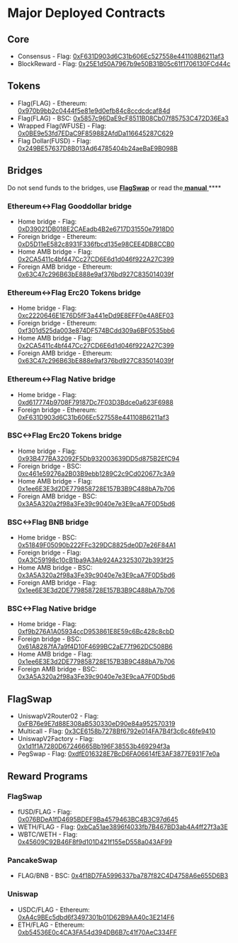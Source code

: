 # Major Deployed Contracts

## Core

* Consensus - Flag: [0xF631D903d6C31b606Ec527558e441108B6211af3](https://flagscan.xyz/address/0xF631D903d6C31b606Ec527558e441108B6211af3) 
* BlockReward - Flag: [0x25E1d50A7967b9e50B31B05c61f1706130FCd44c](https://flagscan.xyz/address/0x25E1d50A7967b9e50B31B05c61f1706130FCd44c)

## Tokens

* Flag\(FLAG\) - Ethereum: [0x970b9bb2c0444f5e81e9d0efb84c8ccdcdcaf84d](https://etherscan.io/token/0x970b9bb2c0444f5e81e9d0efb84c8ccdcdcaf84d)
* Flag\(FLAG\) - BSC: [0x5857c96DaE9cF8511B08Cb07f85753C472D36Ea3](https://bscscan.com/token/0x5857c96dae9cf8511b08cb07f85753c472d36ea3)
* Wrapped Flag\(WFUSE\) - Flag: [0x0BE9e53fd7EDaC9F859882AfdDa116645287C629](https://flagscan.xyz/address/0x0BE9e53fd7EDaC9F859882AfdDa116645287C629)
* Flag Dollar\(FUSD\) - Flag: [0x249BE57637D8B013Ad64785404b24aeBaE9B098B](https://flagscan.xyz/address/0x249BE57637D8B013Ad64785404b24aeBaE9B098B)

## Bridges

Do not send funds to the bridges, use [**FlagSwap**](https://flagswap.com) or read the[ **manual** ](https://app.gitbook.com/@flag-1/s/flag-dev-docs/bridges/bridges)\*\*\*\*

### Ethereum&lt;-&gt;Flag Gooddollar bridge

* Home bridge - Flag: [0xD39021DB018E2CAEadb4B2e6717D31550e7918D0](https://flagscan.xyz/address/0xD39021DB018E2CAEadb4B2e6717D31550e7918D0/transactions)
* Foreign bridge - Ethereum: [0xD5D11eE582c8931F336fbcd135e98CEE4DB8CCB0](https://etherscan.io/address/0xD5D11eE582c8931F336fbcd135e98CEE4DB8CCB0)
* Home AMB bridge - Flag: [0x2CA5411c4bf447Cc27CD6E6d1d046f922A27C399](https://flagscan.xyz/address/0x2CA5411c4bf447Cc27CD6E6d1d046f922A27C399/transactions)
* Foreign AMB bridge - Ethereum: [0x63C47c296B63bE888e9af376bd927C835014039f](https://etherscan.io/address/0x63C47c296B63bE888e9af376bd927C835014039f)

### Ethereum&lt;-&gt;Flag Erc20 Tokens bridge

* Home bridge - Flag: [0xc2220646E1E76D5fF3a441eDd9E8EFF0e4A8EF03](https://flagscan.xyz/address/0xc2220646E1E76D5fF3a441eDd9E8EFF0e4A8EF03)
* Foreign bridge - Ethereum: [0xf301d525da003e874DF574BCdd309a6BF0535bb6](https://etherscan.io/address/0xf301d525da003e874DF574BCdd309a6BF0535bb6)
* Home AMB bridge - Flag: [0x2CA5411c4bf447Cc27CD6E6d1d046f922A27C399](https://flagscan.xyz/address/0x2CA5411c4bf447Cc27CD6E6d1d046f922A27C399/transactions)
* Foreign AMB bridge - Ethereum: [0x63C47c296B63bE888e9af376bd927C835014039f](https://etherscan.io/address/0x63C47c296B63bE888e9af376bd927C835014039f)

### Ethereum&lt;-&gt;Flag Native bridge

* Home bridge - Flag: [0xd617774b9708F79187Dc7F03D3Bdce0a623F6988](https://flagscan.xyz/address/0xd617774b9708F79187Dc7F03D3Bdce0a623F6988/transactions)
* Foreign bridge - Ethereum: [0xF631D903d6C31b606Ec527558e441108B6211af3](https://etherscan.io/address/0xF631D903d6C31b606Ec527558e441108B6211af3)

### BSC&lt;-&gt;Flag Erc20 Tokens bridge

* Home bridge - Flag: [0x93B477BA32092F5Db932003639DD5d875B2EfC94](https://flagscan.xyz/address/0x93B477BA32092F5Db932003639DD5d875B2EfC94/transactions)
* Foreign bridge - BSC: [0xc461e59276a2B03B9ebb1289C2c9Cd020677c3A9](https://bscscan.com/address/0xc461e59276a2B03B9ebb1289C2c9Cd020677c3A9)
* Home AMB bridge - Flag: [0x1ee6E3E3d2DE779858728E157B3B9C488bA7b706](https://flagscan.xyz/address/0x1ee6E3E3d2DE779858728E157B3B9C488bA7b706/transactions)
* Foreign AMB bridge - BSC: [0x3A5A320a2f98a3Fe39c9040e7e3E9caA7F0D5bd6](https://bscscan.com/address/0x3A5A320a2f98a3Fe39c9040e7e3E9caA7F0D5bd6)

### BSC&lt;-&gt;Flag BNB bridge

* Home bridge - BSC: [0x51849F05090b222FFc329DC8825de0D7e26F84A1](https://bscscan.com/address/0x51849F05090b222FFc329DC8825de0D7e26F84A1)
* Foreign bridge - Flag: [0xA3C59198c10cB1ba9A3Ab924A23253072b393f25](https://flagscan.xyz/address/0xA3C59198c10cB1ba9A3Ab924A23253072b393f25)
* Home AMB bridge - BSC: [0x3A5A320a2f98a3Fe39c9040e7e3E9caA7F0D5bd6](https://bscscan.com/address/0x3A5A320a2f98a3Fe39c9040e7e3E9caA7F0D5bd6)
* Foreign AMB bridge - Flag: [0x1ee6E3E3d2DE779858728E157B3B9C488bA7b706](https://flagscan.xyz/address/0x1ee6E3E3d2DE779858728E157B3B9C488bA7b706)

### BSC&lt;-&gt;Flag Native bridge

* Home bridge - Flag: [0xf9b276A1A05934ccD953861E8E59c6Bc428c8cbD](https://flagscan.xyz/address/0xf9b276A1A05934ccD953861E8E59c6Bc428c8cbD/transactions)
* Foreign bridge - BSC: [0x61A8287fA7a9f4D10F4699BC2aE77f962DC508B6](https://bscscan.com/address/0x61A8287fA7a9f4D10F4699BC2aE77f962DC508B6)
* Home AMB bridge - Flag: [0x1ee6E3E3d2DE779858728E157B3B9C488bA7b706](https://flagscan.xyz/address/0x1ee6E3E3d2DE779858728E157B3B9C488bA7b706)
* Foreign AMB bridge - BSC: [0x3A5A320a2f98a3Fe39c9040e7e3E9caA7F0D5bd6](https://bscscan.com/address/0x3A5A320a2f98a3Fe39c9040e7e3E9caA7F0D5bd6)

## FlagSwap

* UniswapV2Router02 - Flag: [0xFB76e9E7d88E308aB530330eD90e84a952570319](https://flagscan.xyz/address/0xFB76e9E7d88E308aB530330eD90e84a952570319)
* Multicall - Flag: [0x3CE6158b7278Bf6792e014FA7B4f3c6c46fe9410](https://flagscan.xyz/address/0x3CE6158b7278Bf6792e014FA7B4f3c6c46fe9410)
* UniswapV2Factory - Flag: [0x1d1f1A7280D67246665Bb196F38553b469294f3a](https://flagscan.xyz/address/0x1d1f1A7280D67246665Bb196F38553b469294f3a)
* PegSwap - Flag: [0xdfE016328E7BcD6FA06614fE3AF3877E931F7e0a](https://flagscan.xyz/address/0xdfE016328E7BcD6FA06614fE3AF3877E931F7e0a)

## Reward Programs

### FlagSwap

* fUSD/FLAG - Flag: [0x076BDeA1fD4695BDEF9Ba4579463BC4B3C97d645](https://flagscan.xyz/address/0x076BDeA1fD4695BDEF9Ba4579463BC4B3C97d645)
* WETH/FLAG - Flag: [0xbCa51ae3896f4033fb7B467BD3ab4A4ff27f3a3E](https://flagscan.xyz/address/0xbCa51ae3896f4033fb7B467BD3ab4A4ff27f3a3E)
* WBTC/WETH - Flag: [0x45609C92B46F8f9d101D421f155eD558a043AF99](https://flagscan.xyz/address/0x45609C92B46F8f9d101D421f155eD558a043AF99)

### PancakeSwap

* FLAG/BNB - BSC: [0x4f18D7FA5996337ba787f82C4D4758A6e655D6B3](https://bscscan.com/address/0x4f18D7FA5996337ba787f82C4D4758A6e655D6B3)

### Uniswap

* USDC/FLAG - Ethereum: [0xA4c9BEc5dbd6f3497301b01D62B9AA40c3E214F6](https://etherscan.io/address/0xA4c9BEc5dbd6f3497301b01D62B9AA40c3E214F6)
* ETH/FLAG - Ethereum: [0xb54536E0c4CA3FA54d394DB6B7c41f70AeC334FF](https://etherscan.io/address/0xb54536E0c4CA3FA54d394DB6B7c41f70AeC334FF)





